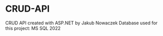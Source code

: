 # CRUD-API
 CRUD API created with ASP.NET by Jakub Nowaczek
 Database used for this project: MS SQL 2022
